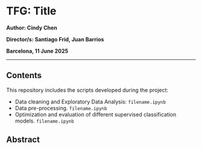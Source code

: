 # TFG: Title

**Author: Cindy Chen**  

**Director/s: Santiago Frid, Juan Barrios**   

**Barcelona, 11 June 2025**  

---

## Contents  
This repository includes  the scripts developed during the project:

- Data cleaning and Exploratory Data Analysis: ```filename.ipynb```
- Data pre-processing. ```filename.ipynb```
- Optimization and evaluation of different supervised classification models. ```filename.ipynb```

## Abstract
